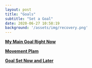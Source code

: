 ```yaml
---
layout: post
title: "Goals"
subtitle: "Set a Goal"
date: 2020-06-27 10:58:19
background: '/assets/img/recovery.png'
---
```

[**My Main Goal Right Now**]({{suzanne.health}}/assets/img/goal1.jpg)

[**Movement Plam**]({{suzanne.health}}/assets/pdf/goals2.pdf)

[**Goal Set Now and Later**]({{suzanne.health}}/assets/pdf/goals3.pdf)